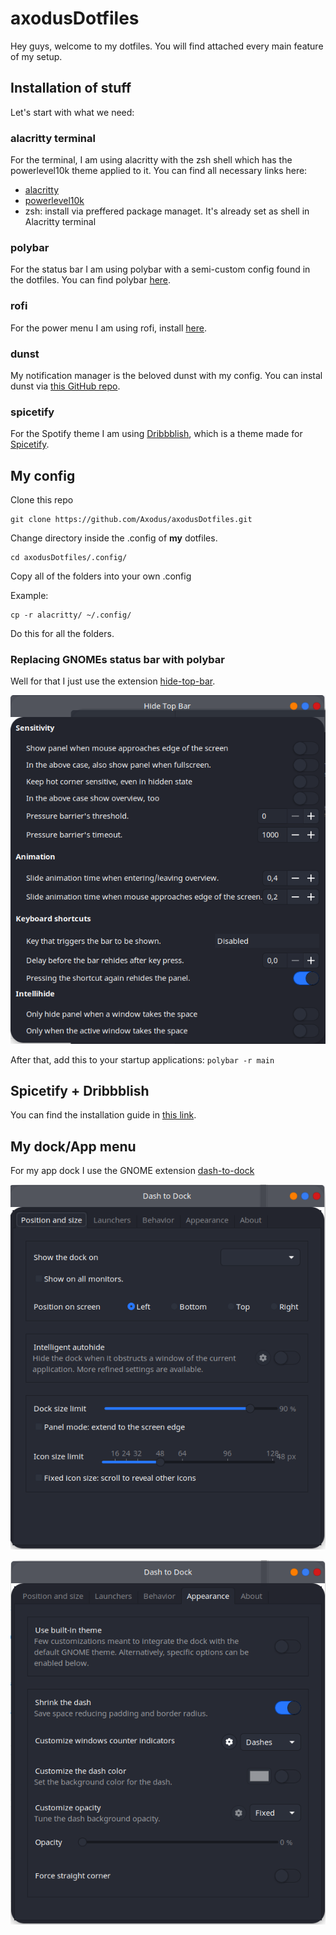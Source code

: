 # axodusDotfiles

Hey guys, welcome to my dotfiles. You will find attached every main feature of my setup.

## Installation of stuff

Let's start with what we need:

### alacritty terminal
For the terminal, I am using alacritty with the zsh shell which has the powerlevel10k theme applied to it.
You can find all necessary links here:
* <a href="https://github.com/alacritty/alacritty">alacritty</a>
* <a href="https://github.com/romkatv/powerlevel10k">powerlevel10k</a>
* zsh: install via preffered package managet. It's already set as shell in Alacritty terminal

### polybar
For the status bar I am using polybar with a semi-custom config found in the dotfiles. 
You can find polybar <a href="https://github.com/polybar/polybar">here</a>.

### rofi
For the power menu I am using rofi, install <a href="https://github.com/davatorium/rofi">here</a>.

### dunst
My notification manager is the beloved dunst with my config. You can instal dunst via <a href="https://github.com/dunst-project/dunst">this GitHub repo</a>.

### spicetify
For the Spotify theme I am using <a href="https://github.com/morpheusthewhite/spicetify-themes/tree/master/Dribbblish">Dribbblish</a>, which is a theme made for <a href="https://github.com/morpheusthewhite/spicetify-themes/tree/master/Dribbblish"> Spicetify</a>.

## My config
Clone this repo

```
git clone https://github.com/Axodus/axodusDotfiles.git
```

Change directory inside the .config of **my** dotfiles.

```
cd axodusDotfiles/.config/
```

Copy all of the folders into your own .config

Example:
```
cp -r alacritty/ ~/.config/
```
Do this for all the folders.

### Replacing GNOMEs status bar with polybar
Well for that I just use the extension <a href="https://extensions.gnome.org/extension/545/hide-top-bar/">hide-top-bar</a>.


![Settings for the extension](https://github.com/Axodus/axodusDotfiles/blob/master/Pics/hideTB.png)

After that, add this to your startup applications: `polybar -r main`

## Spicetify + Dribbblish
You can find the installation guide in <a href="https://github.com/khanhas/spicetify-cli/wiki/Installation">this link</a>.

## My dock/App menu
For my app dock I use the GNOME extension <a href="https://extensions.gnome.org/extension/307/dash-to-dock/">dash-to-dock</a>


![Configuration for dash-to-dock: Position and Size](https://github.com/Axodus/axodusDotfiles/blob/master/Pics/dockPOS.png)

![Configuration for dash-to-dock: Appearance](https://github.com/Axodus/axodusDotfiles/blob/master/Pics/dockAppearance.png)
